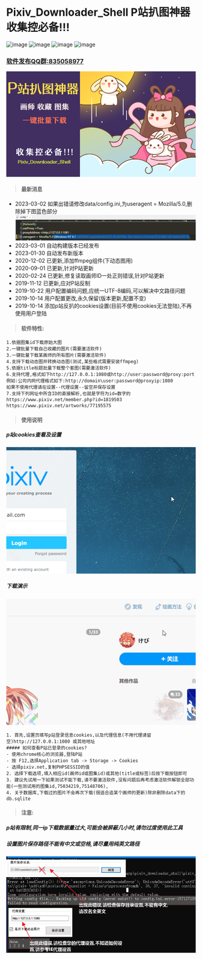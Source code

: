 # Pixiv_Downloader_Shell P站扒图神器 收集控必备!!!

![image](https://img.shields.io/badge/最新版本-2023--03--01-orange)  ![image](https://img.shields.io/badge/官方QQ群-835058977-ff69b4?style=flat&logo=tencent-qq)  ![image](https://img.shields.io/badge/.NET-4.5.2-brightgreen?style=flat&logo=.net) ![image](https://img.shields.io/badge/windows/xp/7/8/10-x86/x64-blue?style=flat&logo=windows)
### [软件发布QQ群:835058977](https://shang.qq.com/wpa/qunwpa?idkey=69768c27d90b3aa4550e63df7d8b1cd65c581663cd4858c0a0f8fbdc8553c174)
![](img/P站扒图神器_封面.png)
>#### 最新消息

- 2023-03-02 如果出错请修改data/config.ini,为useragent = Mozilla/5.0,删除掉下图蓝色部分
![image](img/useragent_fixed.png)
- 2023-03-01 自动构建版本已经发布
- 2023-01-30 自动发布新版本
- 2020-12-02 已更新,添加ffmpeg组件(下动态图用)
- 2020-09-01 已更新,针对P站更新
- 2020-02-24 已更新,修复读取画师ID一处正则错误,针对P站更新
- 2019-11-12 已更新,应对P站反制
- 2019-10-22 用户配置编码问题,应统一UTF-8编码,可以解决中文路径问题
- 2019-10-14 用户配置更改,永久保留(版本更新,配置不变)
- 2019-10-14 添加p站反扒的cookies设置(目前不使用cookies无法登陆),不再使用用户登陆

>#### 软件特性:
```
1.依据图集id下载原始大图
2.一键批量下载自己收藏的图片(需要激活软件)
3.一键批量下载某画师的所有图片(需要激活软件)
4.支持下载动态图并转换动态图(测试,某些格式需要安装ffmpeg)
5.依据title标题批量下载整个套图(需要激活软件)
6.支持代理,格式如下http://127.0.0.1:1080或http://user:password@proxy:port
例如:公司内网代理格式如下:http://domain\user:password@proxyip:1080
如果不使用代理请在设置--代理设置--留空并保存设置
7.支持下列网址中所含ID的直接解析,也就是字符为id=数字的
https://www.pixiv.net/member.php?id=1819503
https://www.pixiv.net/artworks/77195575
```
>#### 使用说明
##### p站cookies查看及设置
![](img/pixiv_cookies_查看方法4.gif)
##### 下载演示
![](img/使用方法.gif)
```
1. 首先,设置页填写p站登录信息cookies,以及代理信息(不用代理请留空)http://127.0.0.1:1080 或其他地址
##### 如何查看P站已登录的cookies?
- 使用chrome核心的浏览器,登陆P站
- 按 F12,选择Application tab -> Storage -> Cookies
- 选择pixiv.net,复制PHPSESSID的值
2. 选择下载选项,填入相应id(画师id或图集id)或其他(title或标签)后按下载按钮即可
3. 建议先试用一下如果测试不能下载,请不要激活软件,没有问题后再考虑激活软件解锁全部功能(一些测试用的图集id,75034219,75148706),
4. 关于数据库,下载过的图片不会再次下载(很适合追某个画师的更新)除非删除data下的db.sqlite
```
>#### 注意:
##### p站有限制,同一ip下载数据量过大,可能会被屏蔽几小时,请勿过度使用此工具
##### 设置图片保存路径不能有中文或空格,请尽量用纯英文路径
![](img/图像%2021.png)
